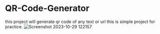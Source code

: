 # QR-Code-Generator
this project will generate qr code of any text or url
this is simple project for practice.
![Screenshot 2023-10-29 122157](https://github.com/jittupal/QR-Code-Generator/assets/128616359/6d0df6df-3535-414f-8f9a-c1854f905105)
